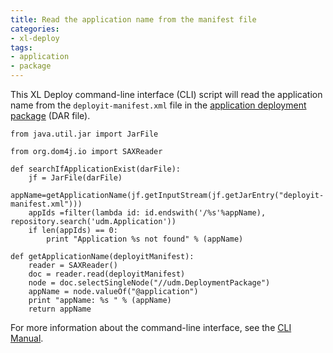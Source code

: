 ```yaml
---
title: Read the application name from the manifest file
categories:
- xl-deploy
tags:
- application
- package
---
```


This XL Deploy command-line interface (CLI) script will read the application name from the `deployit-manifest.xml` file in the [application deployment package](http://docs.xebialabs.com/releases/latest/xl-deploy/packagingmanual.html#xml-manifest-format) (DAR file).

	from java.util.jar import JarFile

	from org.dom4j.io import SAXReader

	def searchIfApplicationExist(darFile):
		jf = JarFile(darFile)
		appName=getApplicationName(jf.getInputStream(jf.getJarEntry("deployit-manifest.xml")))
		appIds =filter(lambda id: id.endswith('/%s'%appName), repository.search('udm.Application'))
		if len(appIds) == 0:
			print "Application %s not found" % (appName)

	def getApplicationName(deployitManifest):
		reader = SAXReader()
		doc = reader.read(deployitManifest)
		node = doc.selectSingleNode("//udm.DeploymentPackage")
		appName = node.valueOf("@application")
		print "appName: %s " % (appName)
		return appName

For more information about the command-line interface, see the [CLI Manual](http://docs.xebialabs.com/releases/latest/xl-deploy/climanual.html).
